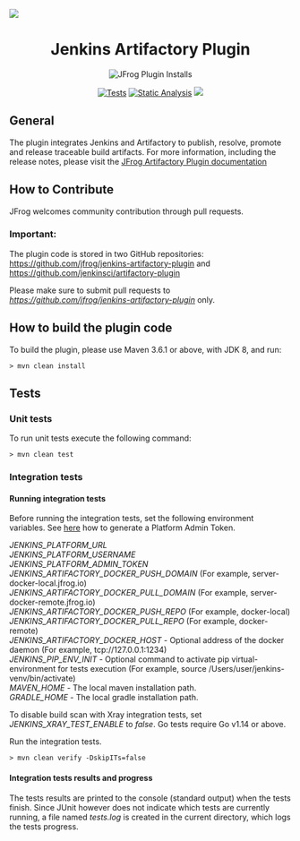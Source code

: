 [![](readme_image.png)](#readme)

<div align="center">

# Jenkins Artifactory Plugin

![JFrog Plugin Installs](https://img.shields.io/jenkins/plugin/i/artifactory?label=Plugin%20installs%20plugin&logo=Jenkins&logoColor=white&color=blue&style=for-the-badge)

[![Tests](https://github.com/jfrog/jenkins-artifactory-plugin/actions/workflows/tests.yml/badge.svg?branch=master)](https://github.com/jfrog/jenkins-artifactory-plugin/actions/workflows/tests.yml) [![Static Analysis](https://github.com/jfrog/jenkins-artifactory-plugin/actions/workflows/analysis.yml/badge.svg?branch=master)](https://github.com/jfrog/jenkins-artifactory-plugin/actions/workflows/analysis.yml)
[![](https://img.shields.io/badge/Docs-%F0%9F%93%96-blue)](https://www.jfrog.com/confluence/display/JFROG/Jenkins+Artifactory+Plug-in)

</div>

## General

The plugin integrates Jenkins and Artifactory to publish, resolve, promote and release traceable build artifacts. For
more information, including the release notes, please visit
the [JFrog Artifactory Plugin documentation](https://www.jfrog.com/confluence/display/RTF/Jenkins+Artifactory+Plug-in)

## How to Contribute

JFrog welcomes community contribution through pull requests.

### Important:

The plugin code is stored in two GitHub repositories:
https://github.com/jfrog/jenkins-artifactory-plugin and
https://github.com/jenkinsci/artifactory-plugin

Please make sure to submit pull requests to *https://github.com/jfrog/jenkins-artifactory-plugin* only.

## How to build the plugin code
To build the plugin, please use Maven 3.6.1 or above, with JDK 8, and run:
```console
> mvn clean install
```

## Tests
### Unit tests
To run unit tests execute the following command:
```
> mvn clean test
```

### Integration tests
#### Running integration tests
Before running the integration tests, set the following environment variables.
See [here](https://www.jfrog.com/confluence/display/JFROG/Access+Tokens#AccessTokens-GeneratingAdminTokens) how to generate a Platform Admin Token.

*JENKINS_PLATFORM_URL*<br>
*JENKINS_PLATFORM_USERNAME*<br>
*JENKINS_PLATFORM_ADMIN_TOKEN*<br>
*JENKINS_ARTIFACTORY_DOCKER_PUSH_DOMAIN* (For example, server-docker-local.jfrog.io)<br>
*JENKINS_ARTIFACTORY_DOCKER_PULL_DOMAIN* (For example, server-docker-remote.jfrog.io)<br>
*JENKINS_ARTIFACTORY_DOCKER_PUSH_REPO* (For example, docker-local)<br>
*JENKINS_ARTIFACTORY_DOCKER_PULL_REPO* (For example, docker-remote)<br>
*JENKINS_ARTIFACTORY_DOCKER_HOST* - Optional address of the docker daemon (For example, tcp://127.0.0.1:1234)<br>
*JENKINS_PIP_ENV_INIT* - Optional command to activate pip virtual-environment for tests execution (For example, source /Users/user/jenkins-venv/bin/activate)<br>
*MAVEN_HOME* - The local maven installation path.<br>
*GRADLE_HOME* - The local gradle installation path.<br>

To disable build scan with Xray integration tests, set *JENKINS_XRAY_TEST_ENABLE* to *false*.
Go tests require Go v1.14 or above.

Run the integration tests.
```
> mvn clean verify -DskipITs=false
```
#### Integration tests results and progress
The tests results are printed to the console (standard output) when the tests finish.
Since JUnit however does not indicate which tests are currently running, a file named *tests.log* is created in the current directory, which logs the tests progress.
